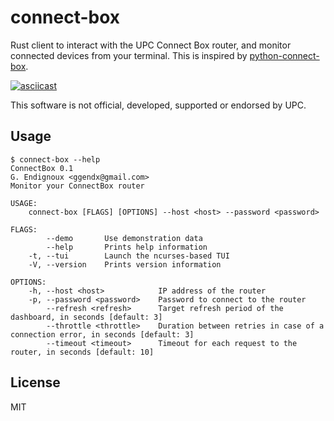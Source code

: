 # connect-box

Rust client to interact with the UPC Connect Box router, and monitor connected devices from your terminal.
This is inspired by [python-connect-box](https://github.com/home-assistant-ecosystem/python-connect-box).

[![asciicast](https://asciinema.org/a/hqD96fUObtAglsnxEjwHNrnYD.svg)](https://asciinema.org/a/hqD96fUObtAglsnxEjwHNrnYD)

This software is not official, developed, supported or endorsed by UPC.

## Usage

```
$ connect-box --help
ConnectBox 0.1
G. Endignoux <ggendx@gmail.com>
Monitor your ConnectBox router

USAGE:
    connect-box [FLAGS] [OPTIONS] --host <host> --password <password>

FLAGS:
        --demo       Use demonstration data
        --help       Prints help information
    -t, --tui        Launch the ncurses-based TUI
    -V, --version    Prints version information

OPTIONS:
    -h, --host <host>            IP address of the router
    -p, --password <password>    Password to connect to the router
        --refresh <refresh>      Target refresh period of the dashboard, in seconds [default: 3]
        --throttle <throttle>    Duration between retries in case of a connection error, in seconds [default: 3]
        --timeout <timeout>      Timeout for each request to the router, in seconds [default: 10]
```

## License

MIT
